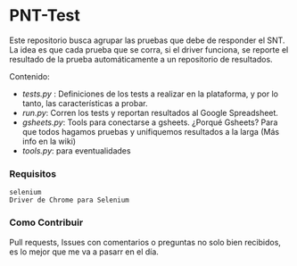# PNT-Test

Este repositorio busca agrupar las pruebas que debe de responder el SNT. La idea es que cada prueba que se corra, si el driver funciona, se reporte el resultado de la prueba automáticamente a un repositorio de resultados.

Contenido:
- *tests.py* : Definiciones de los tests a realizar en la plataforma, y por lo tanto, las características a probar.
- *run.py*: Corren los tests y reportan resultados al Google Spreadsheet.
- *gsheets.py*: Tools para conectarse a gsheets. ¿Porqué Gsheets? Para que todos hagamos pruebas y unifiquemos resultados a la larga (Más info en la wiki)
- *tools.py*: para eventualidades

### Requisitos

```
selenium
Driver de Chrome para Selenium
```

### Como Contribuir

Pull requests, Issues con comentarios o preguntas no solo bien recibidos, es lo mejor que me va a pasarr en el día.
